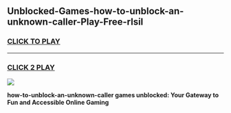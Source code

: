 
## Unblocked-Games-how-to-unblock-an-unknown-caller-Play-Free-rlsil
<h3>
<a href="https://premium76.site?title=how-to-unblock-an-unknown-caller&ref=18A1">CLICK TO PLAY</a></h3>
<hr>

<h3>
<a href="https://premium76.site?title=how-to-unblock-an-unknown-caller&ref=18A1">CLICK 2 PLAY</a>
  
</h3>

<a href="https://premium76.site?title=how-to-unblock-an-unknown-caller&ref=18A1"><img src="https://clearcache.store/games.png"></a>


**how-to-unblock-an-unknown-caller games unblocked: Your Gateway to Fun and Accessible Online Gaming**
